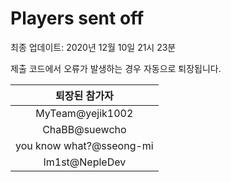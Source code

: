 # Players sent off
최종 업데이트: 2020년 12월 10일 21시 23분


제출 코드에서 오류가 발생하는 경우 자동으로 퇴장됩니다.


| 퇴장된 참가자 |
|:---:|
| MyTeam@yejik1002 |
| ChaBB@suewcho |
| you know what?@sseong-mi |
| Im1st@NepleDev |